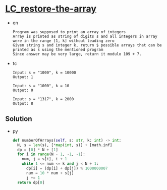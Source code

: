 # [LC_restore-the-array](https://leetcode.com/problems/restore-the-array)

* en

  ```en
  Program was supposed to print an array of integers
  Array is printed as string of digits s and all integers in array were in the range [1, k] without leading zero
  Given string s and integer k, return $ possible arrays that can be printed as s using the mentioned program
  Since answer may be very large, return it modulo 109 + 7.
  ```

* tc

  ```tc
  Input: s = "1000", k = 10000
  Output: 1

  Input: s = "1000", k = 10
  Output: 0

  Input: s = "1317", k = 2000
  Output: 8
  ```

## Solution

* py

  ```py
  def numberOfArrays(self, s: str, k: int) -> int:
    N, s = len(s), [*map(int, s)] + [math.inf]
    dp = [0] * N + [1]
    for i in range(N - 1, -1, -1):
      num, j = s[i], i + 1
      while 1 <= num <= k and j < N + 1:
        dp[i] = (dp[i] + dp[j]) % 1000000007
        num = 10 * num + s[j]
        j += 1
    return dp[0]
  ```
